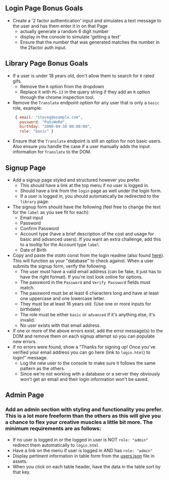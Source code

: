 ## Login Page Bonus Goals
* Create a '2 factor authentication' input and simulates a text message to the user and has them enter it in on that Page
  * actually generate a random 6 digit number
  * display in the console to simulate 'getting a text'
  * Ensure that the number that was generated matches the number in the 2factor auth input.

## Library Page Bonus Goals
* If a user is under 18 years old, don't allow them to search for `R` rated gifs. 
    * Remove the `R` option from the dropdown
    * Replace it with `PG-13` in the query string if they add an `R` option through the chrome inspection tool.
* Remove the `Translate` endpoint option for any user that is only a `basic` role, example: 
    ``` javascript
     { email: "steveg@example.com", 
       password: "PaSsWoRd", 
       birthday: "2000-09-30 00:00:00",
       role: "basic" } 
    ``` 
* Ensure that the `Translate` endpoint is still an option for non basic users. Also ensure you handle the case if a user manually adds the input information for `Translate` to the DOM.

## Signup Page
* Add a signup page styled and structured however you prefer. 
    * This should have a link at the top menu if no user is logged in.
    * Should have a link from the `login` page as well under the login form.
    * If a user is logged in, you should automatically be redirected to the `library` page.
* The signup form should have the following (feel free to change the text for the `label` as you see fit for each):
    * Email input
    * Password
    * Confirm Password
    * Account type (have a brief description of the cost and usage for basic and advanced users). If you want an extra challenge, add this to a tooltip for the Account type `label`
    * Date of Birth
* Copy and paste the `USERS` const from the login readme (also found [here](./assets/users.json)). This will function as your "database" to check against. When a user submits the signup form, verify the following.
    * The user must have a valid email address (can be fake, it just has to have the right format). If you're lost look online for options.
    * The password in the `Password` and `Verify Password` fields must match.
    * The password must be at least 6 characters long and have at least one uppercase and one lowercase letter.
    * They must be at least 16 years old. (Use one or more inputs for birthdate)
    * The role must be either `basic` or `advanced` if it's anything else, it's invalid.
    * No user exists with that email address. 
* If one or more of the above errors exist, add the error message(s) to the DOM and remove them on each signup attempt so you can populate new errors.
* If no errors were found, show a "Thanks for signing up! Once you've verified your email address you can go here (link to `login.html`) to login!" message.
    * Log the new user to the console to make sure it follows the same pattern as the others.
    * Since we're not working with a database or a server they obviously won't get an email and their login information won't be saved. 

## Admin Page
### Add an admin section with styling and functionality you prefer.  This is a lot more freeform than the others as this will give you a chance to flex your creative muscles a little bit more. The minimum requirements are as follows: 
* If no user is logged in or the logged in user is NOT `role: "admin"` redirect them automatically to `login.html`
* Have a link on the menu if user is logged in AND has `role: "admin"`
* Display pertinent information in table form from the [users.json](./assets/users.json) file in assets.
* When you click on each table header, have the data in the table sort by that key.